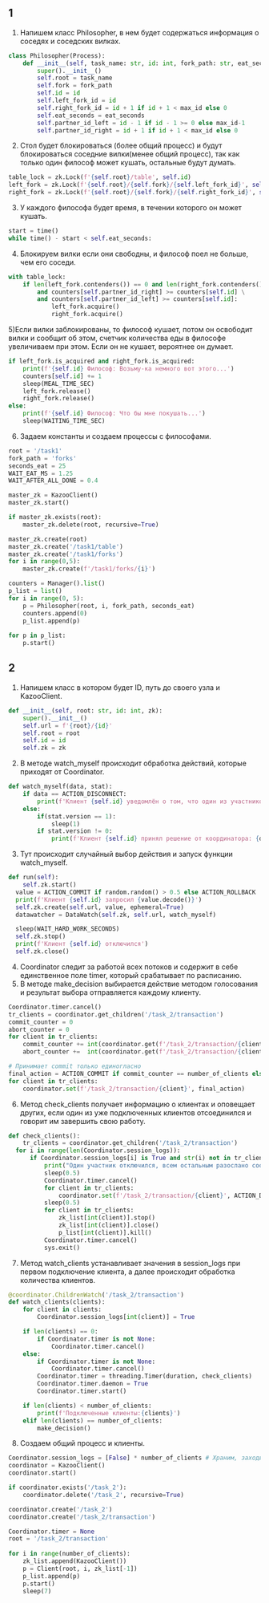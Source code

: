 ## 1
1) Напишем класс Philosopher, в нем будет содержаться информация о соседях и соседских вилках.
```python
class Philosopher(Process):
	def __init__(self, task_name: str, id: int, fork_path: str, eat_seconds: int = 15, max_id: int = 5):
		super().__init__()
		self.root = task_name
		self.fork = fork_path
		self.id = id
		self.left_fork_id = id
		self.right_fork_id = id + 1 if id + 1 < max_id else 0
		self.eat_seconds = eat_seconds
		self.partner_id_left = id - 1 if id - 1 >= 0 else max_id-1
		self.partner_id_right = id + 1 if id + 1 < max_id else 0
```
2) Стол будет блокироваться (более общий процесс) и будут блокироваться соседние вилки(менее общий процесс), так как только один философ может кушать, остальные будут думать.
```python
table_lock = zk.Lock(f'{self.root}/table', self.id)
left_fork = zk.Lock(f'{self.root}/{self.fork}/{self.left_fork_id}', self.id)
right_fork = zk.Lock(f'{self.root}/{self.fork}/{self.right_fork_id}', self.id)
```
3) У каждого философа будет время, в течении которого он может кушать.
```python
start = time()
while time() - start < self.eat_seconds:
```
4) Блокируем вилки если они свободны, и философ поел не больше, чем его соседи.
```python
with table_lock:
	if len(left_fork.contenders()) == 0 and len(right_fork.contenders()) == 0 \
		and counters[self.partner_id_right] >= counters[self.id] \
		and counters[self.partner_id_left] >= counters[self.id]:
			left_fork.acquire()
			right_fork.acquire()
```
5)Если вилки заблокированы, то философ кушает, потом он освободит вилки и сообщит об этом, счетчик количества еды в философе увеличиваем при этом. Если он не кушает, вероятнее он думает.
```python
if left_fork.is_acquired and right_fork.is_acquired:
	print(f'{self.id} Философ: Возьму-ка немного вот этого...')
	counters[self.id] += 1
	sleep(MEAL_TIME_SEC)
	left_fork.release()
	right_fork.release()
else:
	print(f'{self.id} Философ: Что бы мне покушать...')
	sleep(WAITING_TIME_SEC)
```
6) Задаем константы и создаем процессы с философами.
```python
root = '/task1'
fork_path = 'forks'
seconds_eat = 25
WAIT_EAT_MS = 1.25
WAIT_AFTER_ALL_DONE = 0.4

master_zk = KazooClient()
master_zk.start()

if master_zk.exists(root):
    master_zk.delete(root, recursive=True)

master_zk.create(root)
master_zk.create('/task1/table')
master_zk.create('/task1/forks')
for i in range(0,5):
    master_zk.create(f'/task1/forks/{i}')

counters = Manager().list()
p_list = list()
for i in range(0, 5):
    p = Philosopher(root, i, fork_path, seconds_eat)
    counters.append(0)
    p_list.append(p)
    
for p in p_list: 
    p.start()
```
## 2
1)	Напишем класс в котором будет ID, путь до своего узла и KazooClient.
```python
def __init__(self, root: str, id: int, zk):
	super().__init__()
	self.url = f'{root}/{id}'
	self.root = root
	self.id = id
	self.zk = zk
```
2)	В методе watch_myself происходит обработка действий, которые приходят от Coordinator.
```python
def watch_myself(data, stat):
    if data == ACTION_DISCONNECT:
        print(f'Клиент {self.id} уведомлён о том, что один из участников отключился')
    else:
        if(stat.version == 1):
            sleep(1)
        if stat.version != 0:
            print(f'Клиент {self.id} принял решение от координатора: {data.decode()}')
```
3)	Тут происходит случайный выбор действия и запуск функции watch_myself.
```python
def run(self):      
	self.zk.start()
  value = ACTION_COMMIT if random.random() > 0.5 else ACTION_ROLLBACK
  print(f'Клиент {self.id} запросил {value.decode()}')
  self.zk.create(self.url, value, ephemeral=True)
  datawatcher = DataWatch(self.zk, self.url, watch_myself)

  sleep(WAIT_HARD_WORK_SECONDS)
  self.zk.stop()
  print(f'Клиент {self.id} отключился')
  self.zk.close()
```
4)	Coordinator следит за работой всех потоков и содержит в себе единственное поле timer, который срабатывает по расписанию.
5)	В методе make_decision выбирается действие методом голосования и результат выбора отправляется каждому клиенту.
```python
Coordinator.timer.cancel()
tr_clients = coordinator.get_children('/task_2/transaction')
commit_counter = 0
abort_counter = 0
for client in tr_clients:
    commit_counter += int(coordinator.get(f'/task_2/transaction/{client}')[0] == ACTION_COMMIT)
    abort_counter +=  int(coordinator.get(f'/task_2/transaction/{client}')[0] == ACTION_ROLLBACK)

# Принимает commit только единогласно
final_action = ACTION_COMMIT if commit_counter == number_of_clients else ACTION_ROLLBACK
for client in tr_clients:
    coordinator.set(f'/task_2/transaction/{client}', final_action) 
````
6)	Метод check_clients получает информацию о клиентах и оповещает других, если один из уже подключенных клиентов отсоединился и говорит им завершить свою работу.
```python
def check_clients():
	tr_clients = coordinator.get_children('/task_2/transaction')
  for i in range(len(Coordinator.session_logs)):
      if Coordinator.session_logs[i] is True and str(i) not in tr_clients:
          print("Один участник отключился, всем остальным разослано сообщение с оповещением")
          sleep(0.5)
          Coordinator.timer.cancel()
          for client in tr_clients:
              coordinator.set(f'/task_2/transaction/{client}', ACTION_DISCONNECT)
          sleep(0.5)
          for client in tr_clients:
              zk_list[int(client)].stop()
              zk_list[int(client)].close()
              p_list[int(client)].kill()
          Coordinator.timer.cancel()
          sys.exit()
```
7)	Метод watch_clients устанавливает значения в session_logs при первом подключение клиента, а далее происходит обработка количества клиентов.
```python
@coordinator.ChildrenWatch('/task_2/transaction')
def watch_clients(clients):
    for client in clients:
        Coordinator.session_logs[int(client)] = True

    if len(clients) == 0:
        if Coordinator.timer is not None:
            Coordinator.timer.cancel()
    else:
        if Coordinator.timer is not None:
            Coordinator.timer.cancel()
        Coordinator.timer = threading.Timer(duration, check_clients) 
        Coordinator.timer.daemon = True
        Coordinator.timer.start()

    if len(clients) < number_of_clients:
        print(f'Подключенные клиенты:{clients}')
    elif len(clients) == number_of_clients:
        make_decision()
```
8)	Создаем общий процесс и клиенты.
```python
Coordinator.session_logs = [False] * number_of_clients # Храним, заходил ли уже клиент
coordinator = KazooClient()
coordinator.start()

if coordinator.exists('/task_2'):
    coordinator.delete('/task_2', recursive=True)

coordinator.create('/task_2')
coordinator.create('/task_2/transaction')

Coordinator.timer = None
root = '/task_2/transaction'
       
for i in range(number_of_clients):
    zk_list.append(KazooClient())
    p = Client(root, i, zk_list[-1])
    p_list.append(p)
    p.start()
    sleep(7)
```
